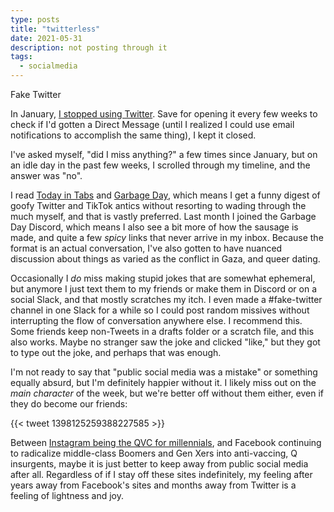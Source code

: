 ```yaml
---
type: posts
title: "twitterless"
date: 2021-05-31
description: not posting through it
tags:
  - socialmedia
---
```


Fake Twitter

In January, [I stopped using Twitter](https://www.brookshelley.com/posts/2020-02-22-a-twitter-experiment-using-rss-to-readonly-twitter/). Save for opening it every few weeks to check if I'd gotten a Direct Message (until I realized I could use email notifications to accomplish the same thing), I kept it closed. 

I've asked myself, "did I miss anything?" a few times since January, but on an idle day in the past few weeks, I scrolled through my timeline, and the answer was "no".

I read [Today in Tabs](https://www.todayintabs.com) and [Garbage Day](https://www.garbageday.email), which means I get a funny digest of goofy Twitter and TikTok antics without resorting to wading through the much myself, and that is vastly preferred. Last month I joined the Garbage Day Discord, which means I also see a bit more of how the sausage is made, and quite a few _spicy_ links that never arrive in my inbox. Because the format is an actual conversation, I've also gotten to have nuanced discussion about things as varied as the conflict in Gaza, and queer dating. 

Occasionally I _do_ miss making stupid jokes that are somewhat ephemeral, but anymore I just text them to my friends or make them in Discord or on a social Slack, and that mostly scratches my itch. I even made a #fake-twitter channel in one Slack for a while so I could post random missives without interrupting the flow of conversation anywhere else. I recommend this. Some friends keep non-Tweets in a drafts folder or a scratch file, and this also works. Maybe no stranger saw the joke and clicked "like," but they got to type out the joke, and perhaps that was enough.

I'm not ready to say that "public social media was a mistake" or something equally absurd, but I'm definitely happier without it. I likely miss out on the _main character_ of the week, but we're better off without them either, even if they do become our friends:

{{< tweet 1398125259388227585 >}}

Between [Instagram being the QVC for millennials](https://www.forbes.com/sites/annabelacton/2017/07/11/lookout-retail-why-instagam-is-the-next-qvc/?sh=6ceccc47c909), and Facebook continuing to radicalize middle-class Boomers and Gen Xers into anti-vaccing, Q insurgents, maybe it is just better to keep away from public social media after all. Regardless of if I stay off these sites indefinitely, my feeling after years away from Facebook's sites and months away from Twitter is a feeling of lightness and joy.
